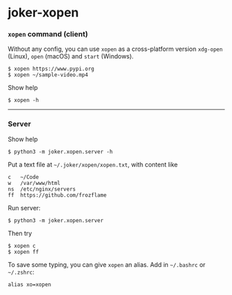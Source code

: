 joker-xopen
===========

### `xopen` command (client)

Without any config, you can use `xopen` as a cross-platform version `xdg-open` (Linux), `open` (macOS) and 
`start` (Windows).

    $ xopen https://www.pypi.org 
    $ xopen ~/sample-video.mp4

Show help

    $ xopen -h
    

-----------------------------------------------------------
 
### Server

Show help

    $ python3 -m joker.xopen.server -h
    
Put a text file at `~/.joker/xopen/xopen.txt`, with content like

    c   ~/Code
    w   /var/www/html
    ns  /etc/nginx/servers
    ff  https://github.com/frozflame
    
Run server:

    $ python3 -m joker.xopen.server 
    
Then try

    $ xopen c
    $ xopen ff
    
To save some typing, you can give `xopen` an alias. Add in `~/.bashrc` or `~/.zshrc`:

    alias xo=xopen
     
